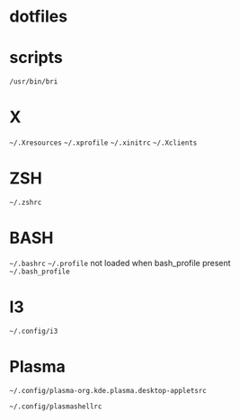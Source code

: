 # dotfiles

# scripts

`/usr/bin/bri`

# X

`~/.Xresources`
`~/.xprofile`
`~/.xinitrc`
`~/.Xclients`

# ZSH
`~/.zshrc`

# BASH
`~/.bashrc`
`~/.profile`  not loaded when bash_profile present
`~/.bash_profile`
# I3 
`~/.config/i3`



# Plasma

`~/.config/plasma-org.kde.plasma.desktop-appletsrc`

`~/.config/plasmashellrc`

